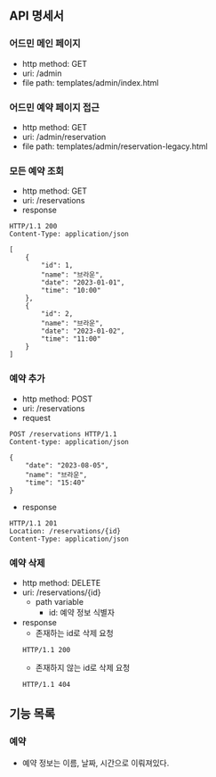 ## API 명세서

### 어드민 메인 페이지
- http method: GET
- uri: /admin
- file path: templates/admin/index.html

### 어드민 예약 페이지 접근
- http method: GET
- uri: /admin/reservation
- file path: templates/admin/reservation-legacy.html

### 모든 예약 조회
- http method: GET
- uri: /reservations
- response
```
HTTP/1.1 200 
Content-Type: application/json

[
    {
        "id": 1,
        "name": "브라운",
        "date": "2023-01-01",
        "time": "10:00"
    },
    {
        "id": 2,
        "name": "브라운",
        "date": "2023-01-02",
        "time": "11:00"
    }
]
```

### 예약 추가
- http method: POST
- uri: /reservations
- request
```
POST /reservations HTTP/1.1
Content-type: application/json

{
    "date": "2023-08-05",
    "name": "브라운",
    "time": "15:40"
}
```
- response
```
HTTP/1.1 201
Location: /reservations/{id} 
Content-Type: application/json
```

### 예약 삭제
- http method: DELETE
- uri: /reservations/{id}
  - path variable
    - id: 예약 정보 식별자
- response
  - 존재하는 id로 삭제 요청
  ```
  HTTP/1.1 200
  ```
  - 존재하지 않는 id로 삭제 요청
  ```
  HTTP/1.1 404
  ```

## 기능 목록

### 예약
- 예약 정보는 이름, 날짜, 시간으로 이뤄져있다.

